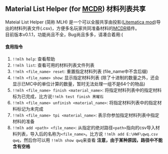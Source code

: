 ## Material List Helper (for [MCDR](https://github.com/Fallen-Breath/MCDReforged)) 材料列表共享  
Mateial List Helper (简称 MLH) 是一个可以全服共享由投影([Litematica mod](https://www.curseforge.com/minecraft/mc-mods/litematica))导出的材料列表文件(.csv)，方便多名玩家共同准备材料的[MCDR](https://github.com/Fallen-Breath/MCDReforged)插件。  
目前版本v0.1.1，功能尚且不全，Bug尚且多多，请凑合着用:(      
#### 食用指令  
1. `!!mlh help`: 查看帮助  
2. `!!mlh list`: 查看可用的材料列表文件列表  
3. `!!mlh <file_name> reset`: 重置指定材料列表 (file_name中不含后缀) 
4. `!!mlh <file_name> show`: 显示指定材料列表 (除了十进制的数量之外，还会显示已MC中的单位计算的数量，暂时无法处理一组不是64个的物品)  
5. `!!mlh <file_name> finish <material_name>`: 将指定材料列表中的指定材料标为已完成，比方说`!!mlh test finish 黑曜石`
6. `!!mlh <file_name> unfinish <material_name>`: 将指定材料列表中的指定材料标记为未完成  
7. `!!mlh <file_name> tpi <material_name>`: 表示你参加指定材料列表中指定材料的准备  
8. `!!mlh add <path> <file_name>`: 从指定的绝对路径`<path>`指向的csv导入材料列表，导入后的名称为`<file_name>`。比方说 `!!mlh add E:\HWF\qwq.csv qwq`，然后你可以用 `!!mlh show qwq`来查看 **注意，由于某种原因，路径中不能含有空格**
